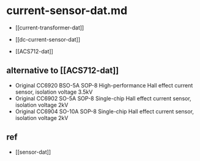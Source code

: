 
# current-sensor-dat.md

- [[current-transformer-dat]] 
- [[dc-current-sensor-dat]]

- [[ACS712-dat]]



## alternative to [[ACS712-dat]]

- Original CC6920 BSO-5A SOP-8 High-performance Hall effect current sensor, isolation voltage 3.5kV
- Original CC6902 SO-5A SOP-8 Single-chip Hall effect current sensor, isolation voltage 2kV
- Original CC6904 SO-10A SOP-8 Single-chip Hall effect current sensor, isolation voltage 2kV


## ref 

- [[sensor-dat]]
